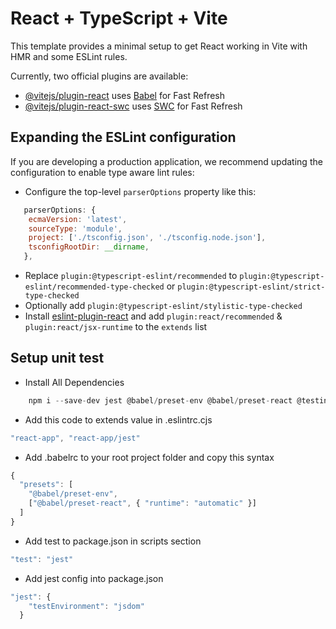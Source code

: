 # React + TypeScript + Vite

This template provides a minimal setup to get React working in Vite with HMR and some ESLint rules.

Currently, two official plugins are available:

- [@vitejs/plugin-react](https://github.com/vitejs/vite-plugin-react/blob/main/packages/plugin-react/README.md) uses [Babel](https://babeljs.io/) for Fast Refresh
- [@vitejs/plugin-react-swc](https://github.com/vitejs/vite-plugin-react-swc) uses [SWC](https://swc.rs/) for Fast Refresh

## Expanding the ESLint configuration

If you are developing a production application, we recommend updating the configuration to enable type aware lint rules:

- Configure the top-level `parserOptions` property like this:

```js
   parserOptions: {
    ecmaVersion: 'latest',
    sourceType: 'module',
    project: ['./tsconfig.json', './tsconfig.node.json'],
    tsconfigRootDir: __dirname,
   },
```

- Replace `plugin:@typescript-eslint/recommended` to `plugin:@typescript-eslint/recommended-type-checked` or `plugin:@typescript-eslint/strict-type-checked`
- Optionally add `plugin:@typescript-eslint/stylistic-type-checked`
- Install [eslint-plugin-react](https://github.com/jsx-eslint/eslint-plugin-react) and add `plugin:react/recommended` & `plugin:react/jsx-runtime` to the `extends` list


## Setup unit test 

- Install All Dependencies

```js
    npm i --save-dev jest @babel/preset-env @babel/preset-react @testing-library/react @testing-library/jest-dom jest-environment-jsdom
```

- Add this code to extends value in .eslintrc.cjs
```js
"react-app", "react-app/jest"
```

- Add .babelrc to your root project folder and copy this syntax

```js
{
  "presets": [
    "@babel/preset-env",
    ["@babel/preset-react", { "runtime": "automatic" }]
  ]
}

```

- Add test to package.json in scripts section
```js
"test": "jest"

```

- Add jest config into package.json
```js
"jest": {
    "testEnvironment": "jsdom"
  }
```